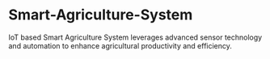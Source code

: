 # Smart-Agriculture-System
IoT based Smart Agriculture System leverages advanced sensor technology and  automation to enhance agricultural productivity and efficiency.
